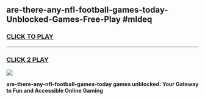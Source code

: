 
## are-there-any-nfl-football-games-today-Unblocked-Games-Free-Play #mldeq
<h3>
<a href="https://us.freeplayer.one?title=are-there-any-nfl-football-games-today&ref=9M">CLICK TO PLAY</a></h3>
<hr>

<h3>
<a href="https://us.freeplayer.one?title=are-there-any-nfl-football-games-today&ref=9M">CLICK 2 PLAY</a>
  
</h3>

<a href="https://us.freeplayer.one?title=are-there-any-nfl-football-games-today&ref=9M"><img src="https://clearcache.store/games.png"></a>


**are-there-any-nfl-football-games-today games unblocked: Your Gateway to Fun and Accessible Online Gaming**
